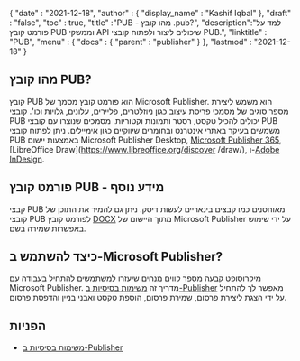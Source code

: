 {
  "date" : "2021-12-18",
  "author" : {
    "display_name" : "Kashif Iqbal"
},
  "draft" : "false",
  "toc" : true,
  "title" :"PUB - מהו קובץ ‎.pub?",
  "description":"למד על פורמט קובץ PUB וממשקי API שיכולים ליצור ולפתוח קובצי PUB.",
  "linktitle" : "PUB",
  "menu" : {
    "docs" : {
      "parent" : "publisher"
}
},
  "lastmod" : "2021-12-18"
}

## מהו קובץ PUB?

קובץ PUB הוא פורמט קובץ מסמך של Microsoft Publisher. הוא משמש ליצירת מספר סוגים של מסמכי פריסת עיצוב כגון ניוזלטרים, פליירים, עלונים, גלויות וכו'. קובצי PUB יכולים להכיל טקסט, רסטר ותמונות וקטוריות. מסמכים שנוצרו עם קובצי PUB משמשים בעיקר באתרי אינטרנט ובחומרים שיווקיים כגון אימיילים. ניתן לפתוח קובצי PUB באמצעות יישום Microsoft Publisher Desktop, [Microsoft Publisher 365](https://www.microsoft.com/en/microsoft-365), [LibreOffice Draw](https://www.libreoffice.org/discover /draw/), ו-[Adobe InDesign](https://www.adobe.com/products/indesign.html).

## פורמט קובץ PUB - מידע נוסף

קבצי PUB מאוחסנים כמו קבצים בינאריים לעשות דיסק. ניתן גם להמיר את התוכן של קובצי PUB לפורמט קובץ [DOCX](/he/word-processing/docx/) מתוך היישום של Microsoft Publisher על ידי שימוש באפשרות שמירה בשם.

## כיצד להשתמש ב-Microsoft Publisher?

מיקרוסופט קבעה מספר קווים מנחים שיעזרו למשתמשים להתחיל בעבודה עם Microsoft Publisher. מדריך זה [משימות בסיסיות ב-Publisher](https://support.microsoft.com/en-us/office/basic-tasks-in-publisher-0e5ed249-1927-433f-a35c-63beb8216fcf) מאפשר לך להתחיל על ידי הצגת ליצירת פרסום, שמירת פרסום, הוספת טקסט ואבני בניין והדפסת פרסום.

## הפניות ##

* [משימות בסיסיות ב-Publisher](https://support.microsoft.com/en-us/office/basic-tasks-in-publisher-0e5ed249-1927-433f-a35c-63beb8216fcf)

